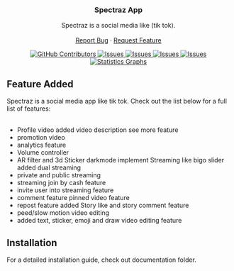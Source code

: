 <!-- PROJECT LOGO -->
  <h3 align="center">Spectraz App</h3>

  <p align="center">
    Spectraz is a social media like (tik tok).
    <br />
    <br />
    <a href="https://github.com/sahilarun/Spectraz/issues">Report Bug</a>
    ·
    <a href="https://github.com/sahilarun/Spectraz/issues">Request Feature</a>
  </p>
</p>
<!-- ABOUT THE PROJECT -->

<p align="center">
  <a href="https://github.com/sahilarun/Spectraz/graphs/contributors">
    <img alt="GitHub Contributors" src="https://img.shields.io/github/contributors/sahilarun/Spectraz" />
  </a>
  <a href="https://github.com/sahilarun/Spectraz/issues">
    <img alt="Issues" src="https://img.shields.io/github/issues/sahilarun/Spectraz" />
  </a>
  <a href="https://github.com/sahilarun/Spectraz/blob/master/LICENSE">
    <img alt="Issues" src="https://img.shields.io/github/license/sahilarun/Spectraz" />
  </a>
  <a href="https://github.com/sahilarun/Spectraz/pulls">
    <img alt="Issues" src="https://img.shields.io/github/issues-pr-closed/sahilarun/Spectraz" />
  </a>
  <a href="https://github.com/sahilarun/Spectraz/commits">
    <img alt="Issues" src="https://img.shields.io/github/last-commit/sahilarun/Spectraz" />
  </a>
  <a href="https://github.com/sahilarun/Spectraz"><img alt="Statistics Graphs" src="https://repobeats.axiom.co/api/embed/966fb1f700b2ca070b73426ccafcc5dd2b7576fb.svg"></a>
</p>

<h2>Feature Added</h2>
Spectraz is a social media app like tik tok. Check out the list below for a full list of features:
<br>
<br>
<ul>
<li>Profile video added video description see more feature</li>
<li>promotion video</li>
<li>analytics feature</li>
<li>Volume controller</li>
<li>AR filter and 3d Sticker darkmode implement Streaming like bigo slider added dual streaming</li>
<li>private and public streaming</li>
<li>streaming join by cash feature</li>
<li>invite user into streaming feature</li>
<li>comment feature pinned video feature</li>
<li> repost feature added Story like and story comment feature</li>
<li>peed/slow motion video editing</li>
<li>added text, sticker, emoji and draw video editing feature</li>
</ul>

<h2>Installation</h2>
For a detailed installation guide, check out documentation folder.
